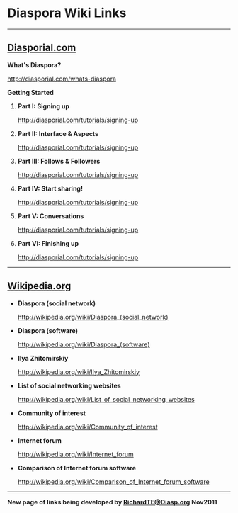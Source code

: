 # Diaspora Wiki Links 

---

## [Diasporial.com](http://Diasporial.com)

**What's Diaspora?**

http://diasporial.com/whats-diaspora

**Getting Started**

1. **Part I: Signing up**

    http://diasporial.com/tutorials/signing-up

2. **Part II: Interface & Aspects**

    http://diasporial.com/tutorials/signing-up

3. **Part III: Follows & Followers**

    http://diasporial.com/tutorials/signing-up

4. **Part IV: Start sharing!**

    http://diasporial.com/tutorials/signing-up

5. **Part V: Conversations**

    http://diasporial.com/tutorials/signing-up

6. **Part VI: Finishing up**

    http://diasporial.com/tutorials/signing-up

---

## [Wikipedia.org](http://wikipedia.org)

- **Diaspora (social network)**

    http://wikipedia.org/wiki/Diaspora_(social_network)

- **Diaspora (software)**

    http://wikipedia.org/wiki/Diaspora_(software)

- **Ilya Zhitomirskiy**

    http://wikipedia.org/wiki/Ilya_Zhitomirskiy

- **List of social networking websites**

    http://wikipedia.org/wiki/List_of_social_networking_websites

- **Community of interest**

    http://wikipedia.org/wiki/Community_of_interest

- **Internet forum**

    http://wikipedia.org/wiki/Internet_forum

- **Comparison of Internet forum software**

    http://wikipedia.org/wiki/Comparison_of_Internet_forum_software

---

**New page of links being developed by RichardTE@Diasp.org Nov2011**







